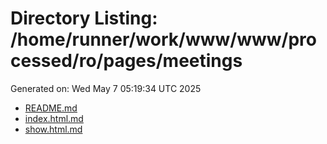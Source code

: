 # Directory Listing: /home/runner/work/www/www/processed/ro/pages/meetings
Generated on: Wed May  7 05:19:34 UTC 2025

- [README.md](README.md)
- [index.html.md](index.html.md)
- [show.html.md](show.html.md)
